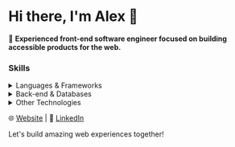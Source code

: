 # Hi there, I'm Alex 👋

🚀 **Experienced front-end software engineer focused on building accessible products for the web.**

### Skills

<details>
<summary>Languages & Frameworks</summary>

- JavaScript
- TypeScript
- React
- HTML
- CSS
- Sass
- React Native
- Next.js
- Gatsby.js
- Tailwind CSS
- Material UI
- Chakra UI
</details>

<details>
<summary>Back-end & Databases</summary>

- Nest.js
- Express.js
- PostgreSQL
- MongoDB
</details>

<details>
<summary>Other Technologies</summary>

- GraphQL
- Prisma
- Git
- GitHub
- Jira
- Confluence
</details>

🌐 [Website](https://alexvoievudko.com) | 💼 [LinkedIn](https://linkedin.com/in/alex-voievudko)

Let's build amazing web experiences together!
